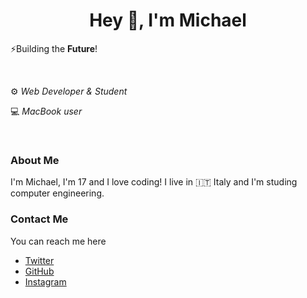 <h1 align="center">Hey 👋, I'm Michael</h1>

⚡️Building the **Future**!

<br>

 ⚙️ *Web Developer & Student*
 
💻 *MacBook user*

<br />

### About Me

I'm Michael, I'm 17 and I love coding!
I live in 🇮🇹 Italy and I'm studing computer engineering.

### Contact Me
You can reach me here
- [Twitter](https://www.twitter.com/MichaelDevC)
- [GitHub](https://www.github.com/MichaelDevC)
- [Instagram](https://www.instagram.com/michael.casagrande)
